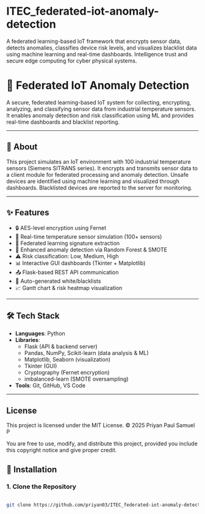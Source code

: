 # ITEC_federated-iot-anomaly-detection
A federated learning-based IoT framework that encrypts sensor data, detects anomalies, classifies device risk levels, and visualizes blacklist data using machine learning and real-time dashboards. Intelligence trust and secure edge computing for cyber physical systems.


# 🔐 Federated IoT Anomaly Detection

A secure, federated learning-based IoT system for collecting, encrypting, analyzing, and classifying sensor data from industrial temperature sensors. It enables anomaly detection and risk classification using ML and provides real-time dashboards and blacklist reporting.


---

## 📖 About

This project simulates an IoT environment with 100 industrial temperature sensors (Siemens SITRANS series). It encrypts and transmits sensor data to a client module for federated processing and anomaly detection. Unsafe devices are identified using machine learning and visualized through dashboards. Blacklisted devices are reported to the server for monitoring.

---

## ✨ Features

- 🔒 AES-level encryption using Fernet
- 📡 Real-time temperature sensor simulation (100+ sensors)
- 📁 Federated learning signature extraction
- 🧠 Enhanced anomaly detection via Random Forest & SMOTE
- ⚠️ Risk classification: Low, Medium, High
- 📊 Interactive GUI dashboards (Tkinter + Matplotlib)
- 📤 Flask-based REST API communication
- 🧾 Auto-generated white/blacklists
- 📈 Gantt chart & risk heatmap visualization

---

## 🛠️ Tech Stack

- **Languages**: Python
- **Libraries**:
  - Flask (API & backend server)
  - Pandas, NumPy, Scikit-learn (data analysis & ML)
  - Matplotlib, Seaborn (visualization)
  - Tkinter (GUI)
  - Cryptography (Fernet encryption)
  - imbalanced-learn (SMOTE oversampling)
- **Tools**: Git, GitHub, VS Code

---

## License

This project is licensed under the MIT License.
© 2025 Priyan Paul Samuel P

You are free to use, modify, and distribute this project, provided you include this copyright notice and give proper credit.


## 🚀 Installation

### 1. Clone the Repository
```bash

git clone https://github.com/priyan03/ITEC_federated-iot-anomaly-detection.git cd ITEC_federated-iot-anomaly-detection


